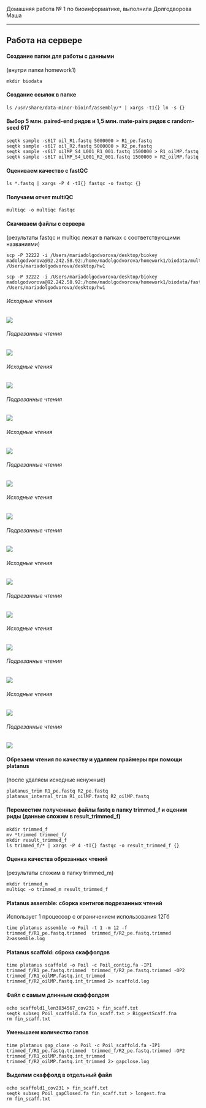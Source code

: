 Домашняя работа № 1 по биоинформатике, выполнила Долгодворова Маша
***
## Работа на сервере 
#### Создание папки для работы с данными 
(внутри папки homework1)
```
mkdir biodata 
```
#### Создание ссылок в папке
```
ls /usr/share/data-minor-bioinf/assembly/* | xargs -tI{} ln -s {}
```
#### Выбор 5 млн. paired-end ридов и 1,5 млн. mate-pairs ридов с random-seed 617
```
seqtk sample -s617 oil_R1.fastq 5000000 > R1_pe.fastq
seqtk sample -s617 oil_R2.fastq 5000000 > R2_pe.fastq
seqtk sample -s617 oilMP_S4_L001_R1_001.fastq 1500000 > R1_oilMP.fastq
seqtk sample -s617 oilMP_S4_L001_R2_001.fastq 1500000 > R2_oilMP.fastq
```
#### Оцениваем качество с fastQC
```
ls *.fastq | xargs -P 4 -tI{} fastqc -o fastqc {}
```
#### Получаем отчет multiQC
```
multiqc -o multiqc fastqc
```
#### Скачиваем файлы с сервера
(результаты fastqc и multiqc лежат в папках с соответствующими названиями)
```
scp -P 32222 -i /Users/mariadolgodvorova/desktop/biokey madolgodvorova@92.242.58.92:/home/madolgodvorova/homework1/biodata/multiqc/* /Users/mariadolgodvorova/desktop/hw1

scp -P 32222 -i /Users/mariadolgodvorova/desktop/biokey madolgodvorova@92.242.58.92:/home/madolgodvorova/homework1/biodata/fastqc/* /Users/mariadolgodvorova/desktop/hw1
```
###### Исходные чтения
![](imgs/stats1.png)
###### Подрезанные чтения
![](imgs/stats2.png)
###### Исходные чтения
![](imgs/scount1.png)
###### Подрезанные чтения
![](imgs/scount2.png)
###### Исходные чтения
![](imgs/mqs1.png)
###### Подрезанные чтения
![](imgs/mqs2.png)
###### Исходные чтения
![](imgs/psq1.png)
###### Подрезанные чтения
![](imgs/psq2.png)
###### Исходные чтения
![](imgs/n1.png)
###### Подрезанные чтения
![](imgs/n2.png)
###### Исходные чтения
![](imgs/dupl1.png)
###### Подрезанные чтения
![](imgs/dupl2.png)
###### Исходные чтения
![](imgs/ad1.png)
###### Подрезанные чтения
![](imgs/ad2.png)
#### Обрезаем чтения по качеству и удаляем праймеры при помощи platanus 
(после удаляем исходные ненужные)
```
platanus_trim R1_pe.fastq R2_pe.fastq
platanus_internal_trim R1_oilMP.fastq R2_oilMP.fastq
```
#### Переместим полученные файлы fastq в папку trimmed_f и оценим риды (данные сложим в result_trimmed_f)
```
mkdir trimmed_f
mv *trimmed trimmed_f/
mkdir result_trimmed_f
ls trimmed_f/* | xargs -P 4 -tI{} fastqc -o result_trimmed_f {}
```
#### Оценка качества обрезанных чтений 
(результаты сложим в папку trimmed_m)
```
mkdir trimmed_m
multiqc -o trimmed_m result_trimmed_f
```
#### Platanus assemble: сборка контигов подрезанных чтений
Использует 1 процессор с ограничением использования 12Гб
```
time platanus assemble -o Poil -t 1 -m 12 -f trimmed_f/R1_pe.fastq.trimmed  trimmed_f/R2_pe.fastq.trimmed 2>assemble.log
```
#### Platanus scaffold: сброка скаффолдов
```
time platanus scaffold -o Poil -c Poil_contig.fa -IP1 trimmed_f/R1_pe.fastq.trimmed  trimmed_f/R2_pe.fastq.trimmed -OP2 trimmed_f/R1_oilMP.fastq.int_trimmed trimmed_f/R2_oilMP.fastq.int_trimmed 2> scaffold.log
```
#### Файл с самым длинным скаффолдом
```
echo scaffold1_len3834567_cov231 > fin_scaff.txt
seqtk subseq Poil_scaffold.fa fin_scaff.txt > BiggestScaff.fna
rm fin_scaff.txt
```
#### Уменьшаем количество гэпов
```
time platanus gap_close -o Poil -c Poil_scaffold.fa -IP1 trimmed_f/R1_pe.fastq.trimmed  trimmed_f/R2_pe.fastq.trimmed -OP2 trimmed_f/R1_oilMP.fastq.int_trimmed trimmed_f/R2_oilMP.fastq.int_trimmed 2> gapclose.log
```
#### Выделим скаффолд в отдельный файл
```
echo scaffold1_cov231 > fin_scaff.txt
seqtk subseq Poil_gapClosed.fa fin_scaff.txt > longest.fna
rm fin_scaff.txt
```
